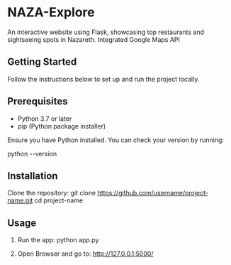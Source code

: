 # NAZA-Explore

An interactive website using Flask, showcasing top restaurants and sightseeing spots in Nazareth. Integrated Google Maps API 

## Getting Started

Follow the instructions below to set up and run the project locally.

## Prerequisites

- Python 3.7 or later
- pip (Python package installer)

Ensure you have Python installed. You can check your version by running:

python --version

## Installation

Clone the repository:
git clone https://github.com/username/project-name.git
cd project-name

## Usage

1. Run the app:
python app.py

2. Open Browser and go to:
http://127.0.0.1:5000/

